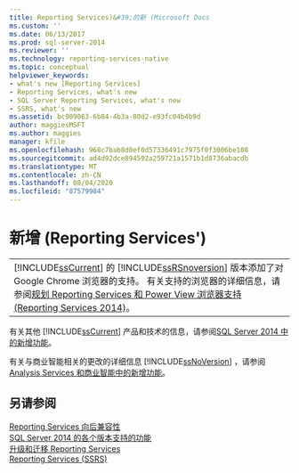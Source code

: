 ```yaml
---
title: Reporting Services)&#39;的新 (Microsoft Docs
ms.custom: ''
ms.date: 06/13/2017
ms.prod: sql-server-2014
ms.reviewer: ''
ms.technology: reporting-services-native
ms.topic: conceptual
helpviewer_keywords:
- what's new [Reporting Services]
- Reporting Services, what's new
- SQL Server Reporting Services, what's new
- SSRS, what's new
ms.assetid: bc909063-6b84-4b3a-80d2-e93fc04b4b9d
author: maggiesMSFT
ms.author: maggies
manager: kfile
ms.openlocfilehash: 968c7bab8d0ef0d57336491c7975f0f3006be108
ms.sourcegitcommit: ad4d92dce894592a259721a1571b1d8736abacdb
ms.translationtype: MT
ms.contentlocale: zh-CN
ms.lasthandoff: 08/04/2020
ms.locfileid: "87579984"
---
```

# <a name="what39s-new-reporting-services"></a>新增 (Reporting Services&#39;) 
  
  
||  
|-|  
|[!INCLUDE[ssCurrent](../includes/sscurrent-md.md)] 的 [!INCLUDE[ssRSnoversion](../includes/ssrsnoversion-md.md)] 版本添加了对 Google Chrome 浏览器的支持。 有关支持的浏览器的详细信息，请参阅[规划 Reporting Services 和 Power View 浏览器支持 &#40;Reporting Services 2014&#41;](../../2014/reporting-services/browser-support-for-reporting-services-and-power-view.md)。|  
  
 有关其他 [!INCLUDE[ssCurrent](../includes/sscurrent-md.md)] 产品和技术的信息，请参阅[SQL Server 2014 中的新增功能](../sql-server/what-s-new-in-sql-server-2016.md)。  
  
 有关与商业智能相关的更改的详细信息 [!INCLUDE[ssNoVersion](../includes/ssnoversion-md.md)] ，请参阅[Analysis Services 和商业智能中的新增功能](https://docs.microsoft.com/analysis-services/what-s-new-in-analysis-services)。  
  
## <a name="see-also"></a>另请参阅  
 [Reporting Services 向后兼容性](reporting-services-backward-compatibility.md)   
 [SQL Server 2014 的各个版本支持的功能](../../2014/getting-started/features-supported-by-the-editions-of-sql-server-2014.md)   
 [升级和迁移 Reporting Services](install-windows/upgrade-and-migrate-reporting-services.md)   
 [Reporting Services (SSRS)](create-deploy-and-manage-mobile-and-paginated-reports.md)  
  
  
